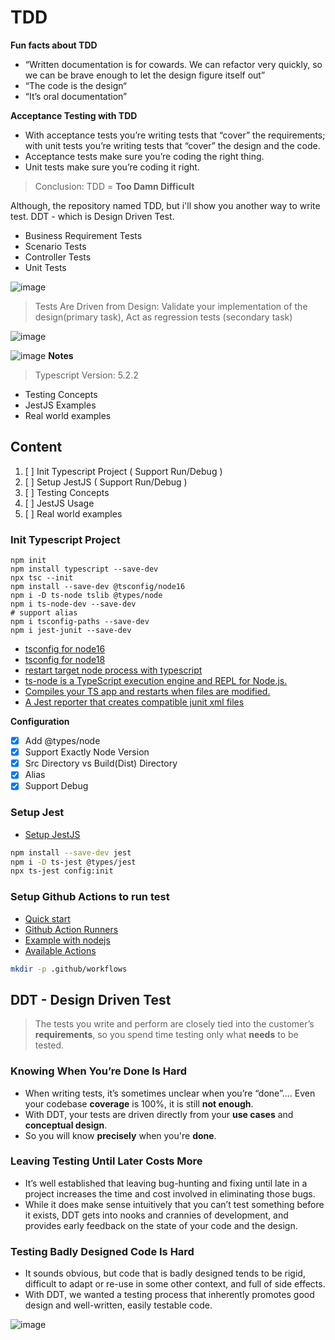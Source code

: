 # TDD

**Fun facts about TDD**

- “Written documentation is for cowards. We can refactor very quickly, so we can be brave enough to let the design figure itself out”
- “The code is the design“
- “It’s oral documentation”

**Acceptance Testing with TDD**

- With acceptance tests you’re writing tests that “cover” the requirements; with unit tests you’re writing tests that “cover” the design and the code.
- Acceptance tests make sure you’re coding the right thing.
- Unit tests make sure you’re coding it right.

> Conclusion: TDD = **Too Damn Difficult**

Although, the repository named TDD, but i'll show you another way to write test. DDT - which is Design Driven Test.

- Business Requirement Tests
- Scenario Tests
- Controller Tests
- Unit Tests

![image](https://user-images.githubusercontent.com/31009750/264981237-9b2414a3-6ea5-439d-960b-14425a4dfce3.png)

> Tests Are Driven from Design: Validate your implementation of the design(primary task), Act as regression tests (secondary task)

![image](https://user-images.githubusercontent.com/31009750/264981473-1747e354-4cbd-4117-8d70-dbef6d769640.png)

![image](https://user-images.githubusercontent.com/31009750/264982029-5ba5adba-7046-4d69-8c20-5496d67bb5a6.png)
**Notes**

> Typescript Version: 5.2.2

- Testing Concepts
- JestJS Examples
- Real world examples

## Content

1. [ ] Init Typescript Project ( Support Run/Debug )
2. [ ] Setup JestJS ( Support Run/Debug )
3. [ ] Testing Concepts
4. [ ] JestJS Usage
5. [ ] Real world examples

### Init Typescript Project

```
npm init
npm install typescript --save-dev
npx tsc --init
npm install --save-dev @tsconfig/node16
npm i -D ts-node tslib @types/node
npm i ts-node-dev --save-dev
# support alias
npm i tsconfig-paths --save-dev
npm i jest-junit --save-dev
```

- [tsconfig for node16](https://www.npmjs.com/package/@tsconfig/node16)
- [tsconfig for node18](https://www.npmjs.com/package/@tsconfig/node18)
- [restart target node process with typescript](https://www.npmjs.com/package/ts-node-dev)
- [ts-node is a TypeScript execution engine and REPL for Node.js.](https://typestrong.org/ts-node/docs/)
- [Compiles your TS app and restarts when files are modified.](https://www.npmjs.com/package/ts-node-dev)
- [A Jest reporter that creates compatible junit xml files](https://www.npmjs.com/package/jest-junit)

**Configuration**

- [x] Add @types/node
- [x] Support Exactly Node Version
- [x] Src Directory vs Build(Dist) Directory
- [x] Alias
- [x] Support Debug

### Setup Jest

- [Setup JestJS](https://jestjs.io/docs/getting-started)

```sh
npm install --save-dev jest
npm i -D ts-jest @types/jest
npx ts-jest config:init
```

### Setup Github Actions to run test

- [Quick start](https://docs.github.com/en/actions/quickstart)
- [Github Action Runners](https://docs.github.com/en/actions/using-jobs/choosing-the-runner-for-a-job#choosing-github-hosted-runners)
- [Example with nodejs](https://docs.github.com/en/actions/automating-builds-and-tests/building-and-testing-nodejs)
- [Available Actions](https://github.com/actions)

```sh
mkdir -p .github/workflows
```

## DDT - Design Driven Test

> The tests you write and perform are closely tied into the customer’s **requirements**, so you spend time testing only what **needs** to be tested.

### Knowing When You’re Done Is Hard

- When writing tests, it’s sometimes unclear when you’re “done”.... Even your codebase **coverage** is 100%, it is still **not enough**.
- With DDT, your tests are driven directly from your **use cases** and **conceptual design**.
- So you will know **precisely** when you're **done**.

### Leaving Testing Until Later Costs More

- It’s well established that leaving bug-hunting and fixing until late in a project increases the time and cost involved in eliminating those bugs.
- While it does make sense intuitively that you can’t test something before it exists, DDT gets into nooks and crannies of development, and provides early feedback on the state of your code and the design.

### Testing Badly Designed Code Is Hard

- It sounds obvious, but code that is badly designed tends to be rigid, difficult to adapt or re-use in some other context, and full of side effects.
- With DDT, we wanted a testing process that inherently promotes good design and well-written, easily testable code.

![image](https://user-images.githubusercontent.com/31009750/265255252-aeb2c62d-2eae-4390-9673-72e93af09298.png)
